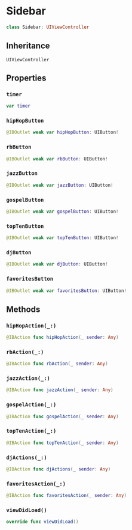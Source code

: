 # Sidebar

``` swift
class Sidebar: UIViewController 
```

## Inheritance

`UIViewController`

## Properties

### `timer`

``` swift
var timer 
```

### `hipHopButton`

``` swift
@IBOutlet weak var hipHopButton: UIButton!
```

### `rbButton`

``` swift
@IBOutlet weak var rbButton: UIButton!
```

### `jazzButton`

``` swift
@IBOutlet weak var jazzButton: UIButton!
```

### `gospelButton`

``` swift
@IBOutlet weak var gospelButton: UIButton!
```

### `topTenButton`

``` swift
@IBOutlet weak var topTenButton: UIButton!
```

### `djButton`

``` swift
@IBOutlet weak var djButton: UIButton!
```

### `favoritesButton`

``` swift
@IBOutlet weak var favoritesButton: UIButton!
```

## Methods

### `hipHopAction(_:)`

``` swift
@IBAction func hipHopAction(_ sender: Any) 
```

### `rbAction(_:)`

``` swift
@IBAction func rbAction(_ sender: Any) 
```

### `jazzAction(_:)`

``` swift
@IBAction func jazzAction(_ sender: Any) 
```

### `gospelAction(_:)`

``` swift
@IBAction func gospelAction(_ sender: Any) 
```

### `topTenAction(_:)`

``` swift
@IBAction func topTenAction(_ sender: Any) 
```

### `djActions(_:)`

``` swift
@IBAction func djActions(_ sender: Any) 
```

### `favoritesAction(_:)`

``` swift
@IBAction func favoritesAction(_ sender: Any) 
```

### `viewDidLoad()`

``` swift
override func viewDidLoad() 
```
